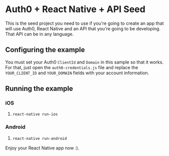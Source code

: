 # Auth0 + React Native + API Seed

This is the seed project you need to use if you're going to create an app that will use Auth0, React Native and an API that you're going to be developing. That API can be in any language.

## Configuring the example

You must set your Auth0 `ClientId` and `Domain` in this sample so that it works. For that, just open the `auth0-credentials.js` file and replace the `YOUR_CLIENT_ID` and `YOUR_DOMAIN` fields with your account information.

## Running the example

### iOS
1. `react-native run-ios`

### Android
1. `react-native run-android`

Enjoy your React Native app now :).
